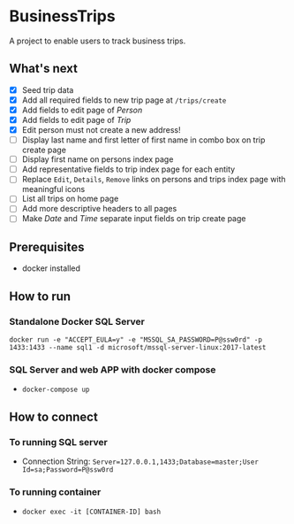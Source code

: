 # BusinessTrips

A project to enable users to track business trips.

## What's next

- [x] Seed trip data
- [x] Add all required fields to new trip page at `/trips/create`
- [x] Add fields to edit page of *Person*
- [x] Add fields to edit page of *Trip*
- [x] Edit person must not create a new address!
- [ ] Display last name and first letter of first name in combo box on trip create page  
- [ ] Display first name on persons index page
- [ ] Add representative fields to trip index page for each entity
- [ ] Replace `Edit`, `Details`, `Remove` links on persons and trips index page with meaningful icons
- [ ] List all trips on home page
- [ ] Add more descriptive headers to all pages
- [ ] Make *Date* and *Time* separate input fields on trip create page

## Prerequisites

- docker installed

## How to run

### Standalone Docker SQL Server

`docker run -e "ACCEPT_EULA=y" -e "MSSQL_SA_PASSWORD=P@ssw0rd" -p 1433:1433 --name sql1 -d microsoft/mssql-server-linux:2017-latest`

### SQL Server and web APP with docker compose

- `docker-compose up`

## How to connect

### To running SQL server

- Connection String: `Server=127.0.0.1,1433;Database=master;User Id=sa;Password=P@ssw0rd`

### To running container

- `docker exec -it [CONTAINER-ID] bash`
